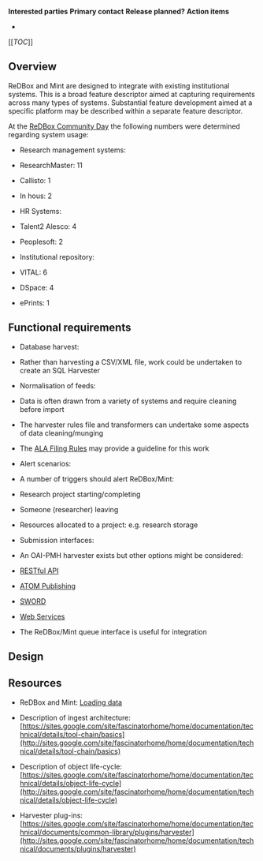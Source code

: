 **Interested parties** **Primary contact** **Release planned?**  **Action items**

*  



[[_TOC_]]



## []()Overview

ReDBox and Mint are designed to integrate with existing institutional systems. This is a broad feature descriptor aimed at capturing requirements across many types of systems. Substantial feature development aimed at a specific platform may be described within a separate feature descriptor.


At the [ReDBox Community Day](governance-redbox-community-days-ReDBox-Community-Day-1-2012) the following numbers were determined regarding system usage:

* Research management systems:

 * ResearchMaster: 11
 * Callisto: 1
 * In hous: 2
* HR Systems:

 * Talent2 Alesco: 4
 * Peoplesoft: 2
* Institutional repository:

 * VITAL: 6
 * DSpace: 4
 * ePrints: 1

## []()Functional requirements


* Database harvest:

 * Rather than harvesting a CSV/XML file, work could be undertaken to create an SQL Harvester
* Normalisation of feeds:

 * Data is often drawn from a variety of systems and require cleaning before import
 * The harvester rules file and transformers can undertake some aspects of data cleaning/munging
 * The [ALA Filing Rules](http://www.ala.org/alcts/resources/org/cat/alafilingrules) may provide a guideline for this work
* Alert scenarios:

 * A number of triggers should alert ReDBox/Mint:

  * Research project starting/completing
  * Someone (researcher) leaving
  * Resources allocated to a project: e.g. research storage
* Submission interfaces:

 * An OAI-PMH harvester exists but other options might be considered:

  * [RESTful API](http://en.wikipedia.org/wiki/Representational_state_transfer)
  * [ATOM Publishing](http://en.wikipedia.org/wiki/AtomPub)
  * [SWORD](http://en.wikipedia.org/wiki/SWORD_(Protocol))
  * [Web Services](http://en.wikipedia.org/wiki/Web_service)
 * The ReDBox/Mint queue interface is useful for integration

## []()Design



## []()Resources


* ReDBox and Mint: [Loading data](documentation-system-administration-loading-data)

* Description of ingest architecture:  [https://sites.google.com/site/fascinatorhome/home/documentation/technical/details/tool-chain/basics](http://sites.google.com/site/fascinatorhome/home/documentation/technical/details/tool-chain/basics)
* Description of object life-cycle:  [https://sites.google.com/site/fascinatorhome/home/documentation/technical/details/object-life-cycle](http://sites.google.com/site/fascinatorhome/home/documentation/technical/details/object-life-cycle)
* Harvester plug-ins:  [https://sites.google.com/site/fascinatorhome/home/documentation/technical/documents/common-library/plugins/harvester](http://sites.google.com/site/fascinatorhome/home/documentation/technical/documents/plugins/harvester)